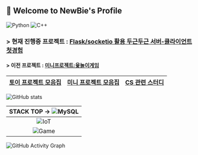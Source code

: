 ## 👋 Welcome to NewBie's Profile
<!--
**Owl-jun/Owl-jun** is a ✨ _special_ ✨ repository because its `README.md` (this file) appears on your GitHub profile.

Here are some ideas to get you started:

- 🔭 I’m currently working on ...
- 🌱 I’m currently learning ...
- 👯 I’m looking to collaborate on ...
- 🤔 I’m looking for help with ...
- 💬 Ask me about ...
- 📫 How to reach me: ...
- 😄 Pronouns: ...
- ⚡ Fun fact: ...
-->
![Python](https://img.shields.io/badge/Python-3776AB?style=for-the-badge&logo=python&logoColor=white)
![C++](https://img.shields.io/badge/C++-00599C?style=for-the-badge&logo=c%2B%2B&logoColor=white)
### > 현재 진행중 프로젝트 : [Flask/socketio 활용 두근두근 서버-클라이언트 첫경험](https://github.com/Owl-jun/Server_Clients_Practice)
#### > 이전 프로젝트 : [미니프로젝트:윷놀이게임](https://github.com/Owl-jun/project-pygame-yutnori)
|[토이 프로젝트 모음집](https://github.com/Owl-jun/toyprojects)|[미니 프로젝트 모음집](https://github.com/Owl-jun/mini_projects)|[CS 관련 스터디](https://github.com/Owl-jun/IoT_CS_Study)|
|:--:|:--:|:--:|


![GitHub stats](https://github-readme-stats.vercel.app/api?username=Owl-jun&show_icons=true&theme=radical) 

|STACK TOP -> ![MySQL](https://img.shields.io/badge/Database-MySQL-blue?logo=mysql&logoColor=white)|
|:--:|
|![IoT](https://img.shields.io/badge/IoT-FF6F61?style=for-the-badge&logo=raspberrypi&logoColor=white)  |
|![Game](https://img.shields.io/badge/Game_Development-4B8BBE?style=for-the-badge&logo=unrealengine&logoColor=white)|
![GitHub Activity Graph](https://github-readme-activity-graph.vercel.app/graph?username=Owl-jun&theme=github-compact)


